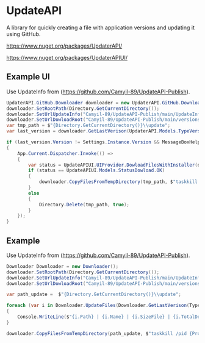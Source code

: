 # UpdateAPI
A library for quickly creating a file with application versions and updating it using GitHub.

https://www.nuget.org/packages/UpdaterAPI/

https://www.nuget.org/packages/UpdaterAPIUI/
## Example UI
Use UpdateInfo from (https://github.com/Camyil-89/UpdateAPI-Publish).
```cs
UpdaterAPI.GitHub.Downloader downloader = new UpdaterAPI.GitHub.Downloader();
downloader.SetRootPath(Directory.GetCurrentDirectory());
downloader.SetUrlUpdateInfo("Camyil-89/UpdateAPI-Publish/main/UpdateInfo.xml");
downloader.SetUrlDowloadRoot("Camyil-89/UpdateAPI-Publish/main/versions");
var tmp_path = $"{Directory.GetCurrentDirectory()}\\update";
var last_version = downloader.GetLastVerison(UpdaterAPI.Models.TypeVersion.Release);

if (last_version.Version != Settings.Instance.Version && MessageBoxHelper.QuestionShow($"Доступна новая версия {last_version.Version}\nСкачать?") == MessageBoxResult.Yes)
{
	App.Current.Dispatcher.Invoke(() =>
	{
		var status = UpdateAPIUI.UIProvider.DowloadFilesWithInstaller(downloader, last_version, tmp_path);
		if (status == UpdateAPIUI.Models.StatusDowload.OK)
		{
			downloader.CopyFilesFromTempDirectory(tmp_path, $"taskkill /pid {Process.GetCurrentProcess().Id} &&", $"&& rmdir /s /q \"{Directory.GetCurrentDirectory()}\\update\" && \"{Process.GetCurrentProcess().MainModule.FileName.Split("\\").Last()}\"");
		}
		else
		{
			Directory.Delete(tmp_path, true);
		}
	});
}
```
## Example
Use UpdateInfo from (https://github.com/Camyil-89/UpdateAPI-Publish).
```cs
Downloader Downloader = new Downloader();
downloader.SetRootPath(Directory.GetCurrentDirectory());
downloader.SetUrlUpdateInfo("Camyil-89/UpdateAPI-Publish/main/UpdateInfo.xml");
downloader.SetUrlDowloadRoot("Camyil-89/UpdateAPI-Publish/main/versions");

var path_update =  $"{Directory.GetCurrentDirectory()}\\update";

foreach (var i in Downloader.UpdateFiles(Downloader.GetLastVerison(TypeVersion.Release).Version, TypeVersion.Release, path_update))
{
	Console.WriteLine($"{i.Path} | {i.Name} | {i.SizeFile} | {i.TotalDowload} | {i.SpeedDowload} | {i.PercentageDowload} | {i.Type}");
}

downloader.CopyFilesFromTempDirectory(path_update, $"taskkill /pid {Process.GetCurrentProcess().Id} &&", $"&& rmdir /s /q \"{Directory.GetCurrentDirectory()}\\update\" && \"{Process.GetCurrentProcess().MainModule.FileName.Split("\\").Last()}\"");

```
